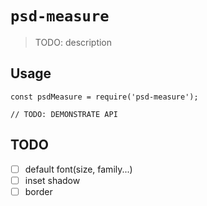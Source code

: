 # `psd-measure`

> TODO: description

## Usage

```
const psdMeasure = require('psd-measure');

// TODO: DEMONSTRATE API
```

## TODO

- [ ] default font(size, family...)
- [ ] inset shadow
- [ ] border
